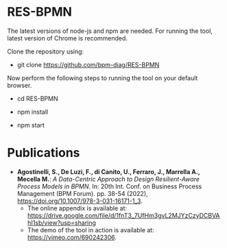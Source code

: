 # RES-BPMN
The latest versions of node-js and npm are needed.
For running the tool, latest version of Chrome is recommended.

Clone the repository using: 

  - git clone https://github.com/bpm-diag/RES-BPMN

Now perform the following steps to running the tool on your default browser.

  - cd RES-BPMN

  - npm install

  - npm start

# Publications

- **Agostinelli, S., De Luzi, F., di Canito, U., Ferraro, J., Marrella A., Mecella M.**: _A Data-Centric Approach to Design Resilient-Aware Process Models in BPMN_. In: 20th Int. Conf. on Business Process Management (BPM Forum). pp. 38-54 (2022), https://doi.org/10.1007/978-3-031-16171-1_3.
  - The online appendix is available at: https://drive.google.com/file/d/1fnT3_7UfHm3gvL2MJYzCzyDCBVAhI1sb/view?usp=sharing
  - The demo of the tool in action is available at: https://vimeo.com/690242306.

